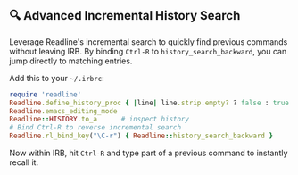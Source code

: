 ## 🔍 Advanced Incremental History Search
Leverage Readline's incremental search to quickly find previous commands without leaving IRB. By binding `Ctrl-R` to `history_search_backward`, you can jump directly to matching entries.

Add this to your `~/.irbrc`:

```ruby
require 'readline'
Readline.define_history_proc { |line| line.strip.empty? ? false : true }
Readline.emacs_editing_mode
Readline::HISTORY.to_a      # inspect history
# Bind Ctrl-R to reverse incremental search
Readline.rl_bind_key("\C-r") { Readline::history_search_backward }
```

Now within IRB, hit `Ctrl-R` and type part of a previous command to instantly recall it.